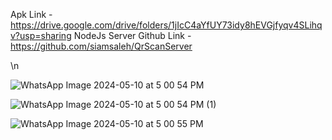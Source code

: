 Apk Link - https://drive.google.com/drive/folders/1jIcC4aYfUY73idy8hEVGjfyqv4SLihqv?usp=sharing
NodeJs Server Github Link - https://github.com/siamsaleh/QrScanServer

\n

![WhatsApp Image 2024-05-10 at 5 00 54 PM](https://github.com/siamsaleh/QrScanApp/assets/55757774/f86ea9a7-e346-4408-b261-db76bbf56577)

![WhatsApp Image 2024-05-10 at 5 00 54 PM (1)](https://github.com/siamsaleh/QrScanApp/assets/55757774/686b69f6-b71b-4793-b4b5-65a6188db68f)

![WhatsApp Image 2024-05-10 at 5 00 55 PM](https://github.com/siamsaleh/QrScanApp/assets/55757774/644cfa1e-abf6-4908-ac60-86184aae15e9)

